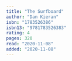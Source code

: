 ```yaml
---
title: "The Surfboard"
author: "Dan Kieran"
isbn: "1783526386"
isbn13: "9781783526383"
rating: 4
pages: 320
read: "2020-11-08"
added: "2020-11-08"
---
```


